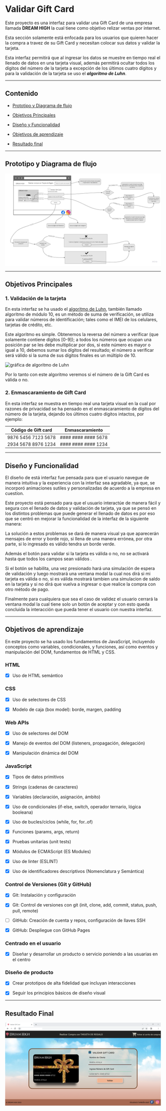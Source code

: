 # Validar Gift Card

Este proyecto es una interfaz para validar una Gift Card de una empresa llamada **DREAM HIGH** la cual tiene como objetivo relizar ventas por internet.

Esta sección solamente está enfocada para los usuarios que quieren hacer la compra a travez de su Gift Card y necesitan colocar sus datos y validar la tarjeta.

Esta interfaz permitirá que al ingresar los datos se muestre en tiempo real el llenado de datos en una tarjeta visual, además permitirá ocultar todos los dígitos del número de la tarjeta a excepción de los últimos cuatro dígitos y para la validación de la tarjeta se uso el **_algoritmo de Luhn_**.

---

## Contenido

- [Prototipo y Diagrama de flujo](#prototipo-y-diagrama-de-flujo)

- [Objetivos Principales](#objetivos-principales)

- [Diseño y Funcionalidad](#diseño-y-funcionalidad)

- [Objetivos de aprendizaje](#objetivos-de-aprendizaje)

- [Resultado final]()

---

## Prototipo y Diagrama de flujo

![Prototipo](src/assets/diagramaTarjeta.jpg)

---

## Objetivos Principales

### 1. Validación de la tarjeta

En esta interfaz se ha usado el [algoritmo de Luhn](https://es.wikipedia.org/wiki/Algoritmo_de_Luhn), también llamado algoritmo de módulo 10, es un método de suma de verificación,
se utiliza para validar números de identificación; tales como el IMEI de los
celulares, tarjetas de crédito, etc.

Este algoritmo es simple. Obtenemos la reversa del número a verificar (que
solamente contiene dígitos [0-9]); a todos los números que ocupan una posición
par se les debe multiplicar por dos, si este número es mayor o igual a 10,
debemos sumar los dígitos del resultado; el número a verificar será válido si
la suma de sus dígitos finales es un múltiplo de 10.

![gráfica de algoritmo de Luhn](https://camo.githubusercontent.com/384aaf65ea2fcf88d1d5f7a934c68e382d0a6323fdbdaad242e63c9798a83d31/68747470733a2f2f692e696d6775722e636f6d2f4a6167436531512e706e67)

Por lo tanto con este algoritmo veremos si el número de la Gift Card es válida o no.

### 2. Enmascaramiento de Gift Card

En esta interfaz se muestra en tiempo real una tarjeta visual en la cual por razones de privacidad se ha pensado en el enmascaramiento de dígitos del número de la tarjeta, dejando los últimos cuatro dígitos intactos, por ejemplo:

| Código de Gift card | Enmascaramiento     |
| ------------------- | ------------------- |
| 9876 5456 7123 5678 | #### #### #### 5678 |
| 2934 5678 8976 1234 | #### #### #### 1234 |

---

## Diseño y Funcionalidad

El diseño de está interfaz fue pensada para que el usuario navegue de manera intuitiva y la experiencia con la interfaz sea agradable, ya que, se incorporó animaciones sutiles y personalizadas de acuerdo a la empresa en cuestíon.

Este proyecto está pensado para que el usuario interactúe de manera fácil y segura con el llenado de datos y validación de tarjeta, ya que se pensó en los distintos problemas que puede generar el llenado de datos es por eso que se centró en mejorar la funcionalidad de la interfaz de la siguiente manera:

La solución a estos problemas se dará de manera visual ya que aparecerán mensajes de error y borde rojo, si llena de una manera errónea, por otra parte, si lo ingresado es válido tendra un borde verde.

Además el botón para validar si la tarjeta es válida o no, no se activará hasta que todos los campos sean válidos .

Si el botón se habilita, una vez presionado hará una simulación de espera de validación y luego mostrará una ventana modal la cual nos dirá si mi tarjeta es válida o no, si es válida mostrará tambien una simulacion de saldo en la tarjeta y si no dirá que vuelva a ingresar o que realice la compra con otro método de pago.

Finalmente para cualquiera que sea el caso de validez el usuario cerrará la ventana modal la cual tiene solo un botón de aceptar y con esto queda concluida la interacción que pueda tener el usuario con nuestra interfaz.

---

## Objetivos de aprendizaje

En este proyecto se ha usado los fundamentos de JavaScript, incluyendo conceptos como variables, condicionales, y funciones, así como eventos y manipulación del DOM, fundamentos de HTML y CSS.

### HTML

- [x] Uso de HTML semántico

### CSS

- [x] Uso de selectores de CSS

- [x] Modelo de caja (box model): borde, margen, padding

### Web APIs

- [x] Uso de selectores del DOM

- [x] Manejo de eventos del DOM (listeners, propagación, delegación)

- [x] Manipulación dinámica del DOM

### JavaScript

- [x] Tipos de datos primitivos

- [x] Strings (cadenas de caracteres)

- [x] Variables (declaración, asignación, ámbito)

- [x] Uso de condicionales (if-else, switch, operador ternario, lógica booleana)

- [x] Uso de bucles/ciclos (while, for, for..of)

- [x] Funciones (params, args, return)

- [x] Pruebas unitarias (unit tests)

- [x] Módulos de ECMAScript (ES Modules)

- [x] Uso de linter (ESLINT)

- [x] Uso de identificadores descriptivos (Nomenclatura y Semántica)

### Control de Versiones (Git y GitHub)

- [x] Git: Instalación y configuración

- [x] Git: Control de versiones con git (init, clone, add, commit, status, push, pull, remote)

- [ ] GitHub: Creación de cuenta y repos, configuración de llaves SSH

- [x] GitHub: Despliegue con GitHub Pages

### Centrado en el usuario

- [x] Diseñar y desarrollar un producto o servicio poniendo a las usuarias en el centro

### Diseño de producto

- [x] Crear prototipos de alta fidelidad que incluyan interacciones

- [x] Seguir los principios básicos de diseño visual

---

## Resultado Final

![validar tarjeta](src/assets/portada.png)
